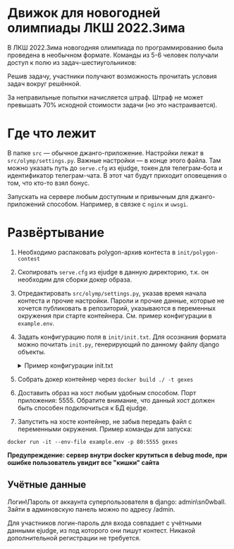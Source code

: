 # Движок для новогодней олимпиады ЛКШ 2022.Зима
В ЛКШ 2022.Зима новогодняя олимпиада по программированию была проведена в необычном формате. Команды из 5-6 человек получали доступ к полю из задач-шестиугольников:

Решив задачу, участники получают возможность прочитать условия задач вокруг решённой.

За неправильные попытки начисляется штраф. Штраф не может превышать 70% исходной стоимости задачи (но это настраивается).

# Где что лежит
В папке `src` — обычное джанго-приложение. Настройки лежат в `src/olymp/settings.py`. Важные настройки — в конце этого файла. 
Там можно указать путь до `serve.cfg` из ejudge, токен для телеграм-бота и идентификатор телеграм-чата. В этот чат будут приходит оповещения о том, что кто-то взял бонус.

Запускать на сервере любым доступным и привычным для джанго-приложений способом. Например, в связке с `nginx` и `uwsgi`.

# Развёртывание
1. Необходимо распаковать polygon-архив контеста в `init/polygon-contest`
2. Скопировать `serve.cfg` из ejudge в данную директорию, т.к. он необходим для сборки докер образа.
3. Отредактировать `src/olymp/settings.py`, указав время начала контеста и прочие настройки.
   Пароли и прочие данные, которые не хочется публиковать в репозиторий, указываются в переменных окружения при старте
   контейнера. См. пример конфигурации в `example.env`.
4. Задать конфигурацию поля в `init/init.txt`. Для осознания формата можно почитать `init.py`,
   генерирующий по данному файлу django объекты.
    <details>
      <summary>Пример конфигурации init.txt</summary>

      ```
    1	1	A	Ground	3-2-1-partition	10	1	0
    1	2	B	Water	firework-time 	20	1	100000
    2	1	C	Ground	choose-01  	30	1	100000
    2	2	D	Water	mushrooms-collection	40	1	100000
      ```

    </details>

5. Собрать докер контейнер через `docker build ./ -t gexes`
6. Доставить образ на хост любым удобным способом. Порт приложения: 5555.
   Обратите внимание, что данный хост должен быть способен подключиться к БД ejudge.
7. Запустить на хосте контейнер, не забыв передать файл с переменными окружения. 
   Пример команды для запуска:


```
docker run -it --env-file example.env -p 80:5555 gexes
```

**Предупреждение: сервер внутри docker крутиться в debug mode, при ошибке пользователь увидит все "кишки" сайта**

## Учётные данные
Логин\Пароль от аккаунта суперпользователя в django: admin\sn0wball. Зайти
в админовскую панель можно по адресу <app-site>/admin.

Для участников логин-пароль для входа совпадает с учётными данными ejudge, из
под которого они пишут контест. Никакой дополнительной регистрации не требуется.
